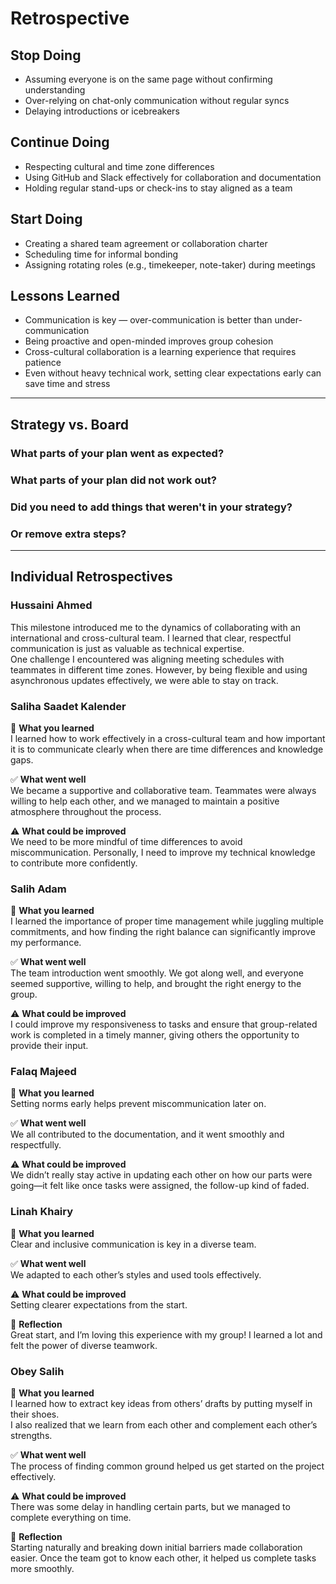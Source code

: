 # Retrospective

## Stop Doing

- Assuming everyone is on the same page without confirming understanding  
- Over-relying on chat-only communication without regular syncs  
- Delaying introductions or icebreakers  

## Continue Doing

- Respecting cultural and time zone differences  
- Using GitHub and Slack effectively for collaboration and documentation  
- Holding regular stand-ups or check-ins to stay aligned as a team  

## Start Doing

- Creating a shared team agreement or collaboration charter  
- Scheduling time for informal bonding  
- Assigning rotating roles (e.g., timekeeper, note-taker) during meetings  

## Lessons Learned

- Communication is key — over-communication is better than under-communication  
- Being proactive and open-minded improves group cohesion  
- Cross-cultural collaboration is a learning experience that requires patience  
- Even without heavy technical work, setting clear expectations early can save
time and stress  

---

## Strategy vs. Board

### What parts of your plan went as expected?  

### What parts of your plan did not work out?  

### Did you need to add things that weren't in your strategy?  

### Or remove extra steps?  

---

## Individual Retrospectives

### Hussaini Ahmed

This milestone introduced me to the dynamics of collaborating with an
international and cross-cultural team. I learned that clear, respectful
communication is just as valuable as technical expertise.  
One challenge I encountered was aligning meeting schedules with teammates in
different time zones. However, by being flexible and using asynchronous updates
effectively, we were able to stay on track.

### Saliha Saadet Kalender

🧠 **What you learned**  
I learned how to work effectively in a cross-cultural team and how important it
is to communicate clearly when there are time differences and knowledge gaps.  

✅ **What went well**  
We became a supportive and collaborative team. Teammates were always willing to
help each other, and we managed to maintain a positive atmosphere throughout the
process.  

⚠️ **What could be improved**  
We need to be more mindful of time differences to avoid miscommunication.
Personally, I need to improve my technical knowledge to contribute more confidently.

### Salih Adam

🧠 **What you learned**  
I learned the importance of proper time management while juggling multiple
commitments, and how finding the right balance can significantly improve my
performance.  

✅ **What went well**  
The team introduction went smoothly. We got along well, and everyone seemed
supportive, willing to help, and brought the right energy to the group.  

⚠️ **What could be improved**  
I could improve my responsiveness to tasks and ensure that group-related work is
completed in a timely manner, giving others the opportunity to provide their input.

### Falaq Majeed

🧠 **What you learned**  
Setting norms early helps prevent miscommunication later on.  

✅ **What went well**  
We all contributed to the documentation, and it went smoothly and respectfully.

⚠️ **What could be improved**  
We didn’t really stay active in updating each other on how our parts were
going—it felt like once tasks were assigned, the follow-up kind of faded.

### Linah Khairy

🧠 **What you learned**  
Clear and inclusive communication is key in a diverse team.  

✅ **What went well**  
We adapted to each other’s styles and used tools effectively.  

⚠️ **What could be improved**  
Setting clearer expectations from the start.  

💭 **Reflection**  
Great start, and I’m loving this experience with my group! I learned a lot and
felt the power of diverse teamwork.

### Obey Salih

🧠 **What you learned**  
I learned how to extract key ideas from others’ drafts by putting myself in their
shoes.  
I also realized that we learn from each other and complement each other’s
strengths.  

✅ **What went well**  
The process of finding common ground helped us get started on the project effectively.

⚠️ **What could be improved**  
There was some delay in handling certain parts, but we managed to complete
everything on time.

💭 **Reflection**  
Starting naturally and breaking down initial barriers made collaboration easier.
Once the team got to know each other, it helped us complete tasks more smoothly.
